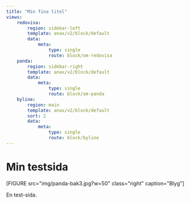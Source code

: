 ```yaml
---
title: "Min fina titel"
views:
    redovisa:
        region: sidebar-left
        template: anax/v2/block/default
        data:
            meta: 
                type: single
                route: block/om-redovisa
    panda:
        region: sidebar-right
        template: anax/v2/block/default
        data:
            meta: 
                type: single
                route: block/om-panda
    byline:
        region: main
        template: anax/v2/block/default
        sort: 2
        data:
            meta: 
                type: single
                route: block/byline
---
```

Min testsida
=========================



[FIGURE src="img/panda-bak3.jpg?w=50" class="right" caption="Blyg"]


En test-sida.
